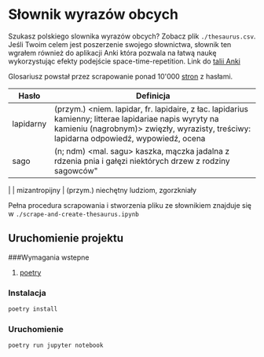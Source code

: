 # Słownik wyrazów obcych

Szukasz polskiego slownika wyrazów obcych? Zobacz  plik `./thesaurus.csv`. 
Jeśli Twoim celem jest poszerzenie swojego słownictwa, słownik ten wgrałem również do aplikacji Anki która pozwala na łatwą naukę wykorzystując efekty podejście space-time-repetition.
Link do [talii Anki](https://ankiweb.net/shared/info/341353038)

Glosariusz powstał przez scrapowanie ponad 10'000 [stron](`http://www.edupedia.pl/map/dictionary/id/8_slownik_wyrazow_obcych.html`) z hasłami. 

| Hasło | Definicja | 
|---|---|
| lapidarny  | (przym.) <niem. lapidar, fr. lapidaire, z łac. lapidarius kamienny; litterae lapidariae napis wyryty na kamieniu (nagrobnym)> zwięzły, wyrazisty, treściwy: lapidarna odpowiedź, wypowiedź, ocena |
|sago|(n; ndm) <mal. sagu> kaszka, mączka jadalna z rdzenia pnia i gałęzi niektórych drzew z rodziny sagowców"
|
| mizantropijny  | (przym.) <od mizantropia> niechętny ludziom, zgorzkniały

Pełna procedura scrapowania i stworzenia pliku ze słownikiem znajduje się w `./scrape-and-create-thesaurus.ipynb`
 
## Uruchomienie projektu
###Wymagania wstepne
1.  [poetry](https://python-poetry.org/docs/)

### Instalacja
```bash
poetry install 
```

### Uruchomienie
```bash
poetry run jupyter notebook
```
